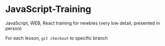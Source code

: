 # JavaScript-Training

JavaScript, WEB, React training for newbies (very low detail, presented in person)

For each lesson, `git checkout` to specific branch

